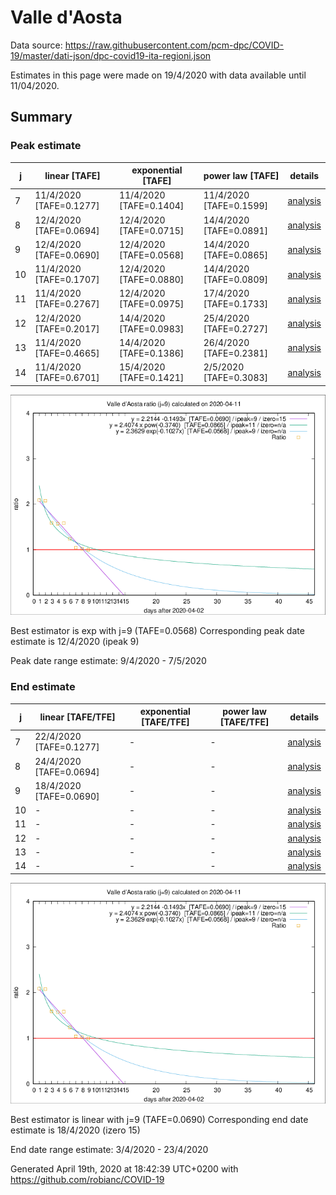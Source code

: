 # Valle d'Aosta


Data source: https://raw.githubusercontent.com/pcm-dpc/COVID-19/master/dati-json/dpc-covid19-ita-regioni.json

Estimates in this page were made on 19/4/2020 with data available until 11/04/2020.


## Summary 

### Peak estimate 
|j|linear [TAFE]|exponential [TAFE]|power law [TAFE]|details|
|---|----|-----------|---------|-------|
|7|11/4/2020 [TAFE=0.1277]|11/4/2020 [TAFE=0.1404]|11/4/2020 [TAFE=0.1599]|[analysis](COVID-19_valle_d'aosta_j7_2020-04-11.md)|
|8|12/4/2020 [TAFE=0.0694]|12/4/2020 [TAFE=0.0715]|14/4/2020 [TAFE=0.0891]|[analysis](COVID-19_valle_d'aosta_j8_2020-04-11.md)|
|9|12/4/2020 [TAFE=0.0690]|12/4/2020 [TAFE=0.0568]|14/4/2020 [TAFE=0.0865]|[analysis](COVID-19_valle_d'aosta_j9_2020-04-11.md)|
|10|11/4/2020 [TAFE=0.1707]|12/4/2020 [TAFE=0.0880]|14/4/2020 [TAFE=0.0809]|[analysis](COVID-19_valle_d'aosta_j10_2020-04-11.md)|
|11|11/4/2020 [TAFE=0.2767]|12/4/2020 [TAFE=0.0975]|17/4/2020 [TAFE=0.1733]|[analysis](COVID-19_valle_d'aosta_j11_2020-04-11.md)|
|12|12/4/2020 [TAFE=0.2017]|14/4/2020 [TAFE=0.0983]|25/4/2020 [TAFE=0.2727]|[analysis](COVID-19_valle_d'aosta_j12_2020-04-11.md)|
|13|11/4/2020 [TAFE=0.4665]|14/4/2020 [TAFE=0.1386]|26/4/2020 [TAFE=0.2381]|[analysis](COVID-19_valle_d'aosta_j13_2020-04-11.md)|
|14|11/4/2020 [TAFE=0.6701]|15/4/2020 [TAFE=0.1421]|2/5/2020 [TAFE=0.3083]|[analysis](COVID-19_valle_d'aosta_j14_2020-04-11.md)|

![best peak estimate](COVID-19_valle_d'aosta_j9_2020-04-11.png)

Best estimator is exp with j=9 (TAFE=0.0568)
Corresponding peak date estimate is 12/4/2020 (ipeak 9)


Peak date range estimate: 9/4/2020 - 7/5/2020

### End estimate 
|j|linear [TAFE/TFE]|exponential [TAFE/TFE]|power law [TAFE/TFE]|details|
|---|----|-----------|---------|-------|
|7|22/4/2020 [TAFE=0.1277]|-|-|[analysis](COVID-19_valle_d'aosta_j7_2020-04-11.md)|
|8|24/4/2020 [TAFE=0.0694]|-|-|[analysis](COVID-19_valle_d'aosta_j8_2020-04-11.md)|
|9|18/4/2020 [TAFE=0.0690]|-|-|[analysis](COVID-19_valle_d'aosta_j9_2020-04-11.md)|
|10|-|-|-|[analysis](COVID-19_valle_d'aosta_j10_2020-04-11.md)|
|11|-|-|-|[analysis](COVID-19_valle_d'aosta_j11_2020-04-11.md)|
|12|-|-|-|[analysis](COVID-19_valle_d'aosta_j12_2020-04-11.md)|
|13|-|-|-|[analysis](COVID-19_valle_d'aosta_j13_2020-04-11.md)|
|14|-|-|-|[analysis](COVID-19_valle_d'aosta_j14_2020-04-11.md)|

![best zero estimate](COVID-19_valle_d'aosta_j9_2020-04-11.png)

Best estimator is linear with j=9 (TAFE=0.0690)
Corresponding end date estimate is 18/4/2020 (izero 15)


End date range estimate: 3/4/2020 - 23/4/2020

Generated April 19th, 2020 at 18:42:39 UTC+0200 with https://github.com/robianc/COVID-19
